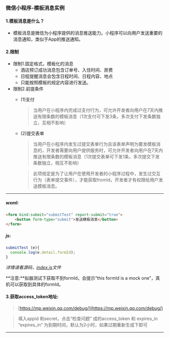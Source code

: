 ### 微信小程序-模板消息实例
#### 1.模板消息是什么？
- 模板消息是微信为小程序提供的消息推送能力。小程序可以向用户发送重要的消息通知，类似于App的推送通知。

#### 2.限制
- 限制1.固定格式，模板化的消息
  - 酒店预订成功消息包含订单号、入住时间、房费
  - 日程提醒消息会包含日程时间、日程内容、地点
  - 只能按照模板的规定内容进行发送。
- 限制2.前提条件
  - (1)支付
    > 当用户在小程序内完成过支付行为，可允许开发者向用户在7天内推送有限条数的模板消息（1次支付可下发3条，多次支付下发条数独立，互相不影响）
  - (2)提交表单
    > 当用户在小程序内发生过提交表单行为且该表单声明为要发模板消息的，开发者需要向用户提供服务时，可允许开发者向用户在7天内推送有限条数的模板消息（1次提交表单可下发1条，多次提交下发条数独立，相互不影响）

    > 此项规定是为了让用户在使用开发者的小程序过程中，发生过交互行为（表单提交事件），才能获取fromId，开发者才有权限给用户发送模板消息。

---
##### wxml:
```html
<form bind:submit="submitTest" report-submit="true">
    <button form-type="submit">发送模板消息</button>
</form>
```

##### js:
```javascript
submitTest (e){
  console.log(e.detail.formId);
}
```
*详情请看源码，[index.js](pages/index/index.js)文件*

**注意:**拟器测试下获取不到formId，会提示“this formId is a mock one”，真机可以获取到具体的formId。


#### 3.获取access_token地址:
> [https://mp.weixin.qq.com/debug/](https://mp.weixin.qq.com/debug/)

>填入appid 和secret，点击“检查问题”
> 成的access_token 和 expires_in
>“expires_in” 为到期时间，默认为2小时，如果过期重新生成下即可
-----------------------
